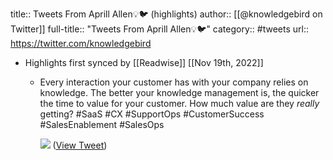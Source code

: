 title:: Tweets From Aprill Allen💡🐦 (highlights)
author:: [[@knowledgebird on Twitter]]
full-title:: "Tweets From Aprill Allen💡🐦"
category:: #tweets
url:: https://twitter.com/knowledgebird

- Highlights first synced by [[Readwise]] [[Nov 19th, 2022]]
	- Every interaction your customer has with your company relies on knowledge. The better your knowledge management is, the quicker the time to value for your customer. How much value are they *really* getting? #SaaS #CX #SupportOps #CustomerSuccess #SalesEnablement #SalesOps 
	  
	  ![](https://pbs.twimg.com/media/E3ZOFyXVcAAYHCb.jpg) ([View Tweet](https://twitter.com/knowledgebird/status/1402395342834860032))